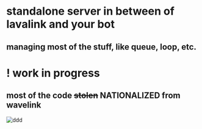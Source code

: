 # standalone server in between of lavalink and your bot
## managing most of the stuff, like queue, loop, etc.
# ! work in progress

## most of the code ~~stolen~~ NATIONALIZED from wavelink
![ddd](https://cdn.kapwing.com/collections/our-meme-template-fo6o2.jpg)